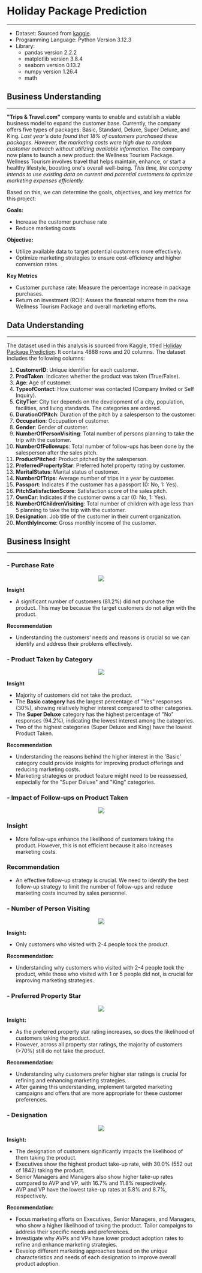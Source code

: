 # Holiday Package Prediction
---

- Dataset: Sourced from [kaggle](https://www.kaggle.com/datasets/susant4learning/holiday-package-purchase-prediction).
- Programming Language: Python Version 3.12.3
- Library:
    - pandas version 2.2.2
    - matplotlib version 3.8.4
    - seaborn version 0.13.2
    - numpy version 1.26.4
    - math

## Business Understanding
---

**"Trips & Travel.com"** company wants to enable and establish a viable business model to expand the customer base. Currently, the company offers five types of packages: Basic, Standard, Deluxe, Super Deluxe, and King. *Last year's data found that 18% of customers purchased these packages. However, the marketing costs were high due to random customer outreach without utilizing available information.* The company now plans to launch a new product: the Wellness Tourism Package. Wellness Tourism involves travel that helps maintain, enhance, or start a healthy lifestyle, boosting one's overall well-being. *This time, the company intends to use existing data on current and potential customers to optimize marketing expenses efficiently.*

Based on this, we can determine the goals, objectives, and key metrics for this project:

**Goals:**
- Increase the customer purchase rate
- Reduce marketing costs

**Objective:**
- Utilize available data to target potential customers more effectively.
- Optimize marketing strategies to ensure cost-efficiency and higher conversion rates.

**Key Metrics**
- Customer purchase rate: Measure the percentage increase in package purchases.
- Return on investment (ROI): Assess the financial returns from the new Wellness Tourism Package and overall marketing efforts.

## Data Understanding
---

The dataset used in this analysis is sourced from Kaggle, titled [Holiday Package Prediction](https://www.kaggle.com/datasets/susant4learning/holiday-package-purchase-prediction). It contains 4888 rows and 20 columns. The dataset includes the following columns:

1. **CustomerID**: Unique identifier for each customer.
2. **ProdTaken**: Indicates whether the product was taken (True/False).
3. **Age**: Age of customer.
4. **TypeofContact**: How customer was contacted (Company Invited or Self Inquiry).
5. **CityTier**: City tier depends on the development of a city, population, facilities, and living standards. The categories are ordered.
6. **DurationOfPitch**: Duration of the pitch by a salesperson to the customer.
7. **Occupation**: Occupation of customer.
8. **Gender**: Gender of customer.
9. **NumberOfPersonVisiting**: Total number of persons planning to take the trip with the customer.
10. **NumberOfFollowups**: Total number of follow-ups has been done by the salesperson after the sales pitch.
11. **ProductPitched**: Product pitched by the salesperson.
12. **PreferredPropertyStar**: Preferred hotel property rating by customer.
13. **MaritalStatus**: Marital status of customer.
14. **NumberOfTrips**: Average number of trips in a year by customer.
15. **Passport**: Indicates if the customer has a passport (0: No, 1: Yes).
16. **PitchSatisfactionScore**: Satisfaction score of the sales pitch.
17. **OwnCar**: Indicates if the customer owns a car (0: No, 1: Yes).
18. **NumberOfChildrenVisiting**: Total number of children with age less than 5 planning to take the trip with the customer.
19. **Designation**: Job title of the customer in their current organization.
20. **MonthlyIncome**: Gross monthly income of the customer.

## Business Insight
---
### - Purchase Rate
<p align="center">
  <img src="img/purchase_rate.png" />
</p>

**Insight**
- A significant number of customers (81.2%) did not purchase the product. This may be because the target customers do not align with the product.

**Recommendation**
- Understanding the customers' needs and reasons is crucial so we can identify and address their problems effectively.

### - Product Taken by Category
<p align="center">
  <img src="img/product_pitched.png" />
</p>

**Insight**
- Majority of customers did not take the product.
- The **Basic category** has the largest percentage of "Yes" responses (30%), showing relatively higher interest compared to other categories.
- The **Super Deluxe** category has the highest percentage of "No" responses (94.2%), indicating the lowest interest among the categories.
- Two of the highest categories (Super Deluxe and King) have the lowest Product Taken.

**Recommendation**
- Understanding the reasons behind the higher interest in the 'Basic' category could provide insights for improving product offerings and reducing marketing costs.
- Marketing strategies or product feature might need to be reassessed, especially for the "Super Deluxe" and "King" categories.

### - Impact of Follow-ups on Product Taken
<p align="center">
  <img src="img/followUps.png" />
</p>

### Insight
- More follow-ups enhance the likelihood of customers taking the product. However, this is not efficient because it also increases marketing costs.

### Recommendation
- An effective follow-up strategy is crucial. We need to identify the best follow-up strategy to limit the number of follow-ups and reduce marketing costs incurred by sales personnel.

### - Number of Person Visiting

<p align="center">
  <img src="img/person_visiting.png" />
</p>

**Insight:**
- Only customers who visited with 2-4 people took the product.

**Recommendation:**
- Understanding why customers who visited with 2-4 people took the product, while those who visited with 1 or 5 people did not, is crucial for improving marketing strategies.

### - Preferred Property Star

<p align="center">
  <img src="img/preferred_propertyStar.png" />
</p>

**Insight:**
- As the preferred property star rating increases, so does the likelihood of customers taking the product.
- However, across all property star ratings, the majority of customers (>70%) still do not take the product.

**Recommendation:**
- Understanding why customers prefer higher star ratings is crucial for refining and enhancing marketing strategies.
- After gaining this understanding, implement targeted marketing campaigns and offers that are more appropriate for these customer preferences.

### - Designation
<p align="center">
  <img src="img/designation.png" />
</p>

**Insight:**
- The designation of customers significantly impacts the likelihood of them taking the product.
- Executives show the highest product take-up rate, with 30.0% (552 out of 1842) taking the product.
- Senior Managers and Managers also show higher take-up rates compared to AVP and VP, with 16.7% and 11.8% respectively.
- AVP and VP have the lowest take-up rates at 5.8% and 8.7%, respectively.

**Recommendation:**
- Focus marketing efforts on Executives, Senior Managers, and Managers, who show a higher likelihood of taking the product. Tailor campaigns to address their specific needs and preferences.
- Investigate why AVPs and VPs have lower product adoption rates to refine and enhance marketing strategies.
- Develop different marketing approaches based on the unique characteristics and needs of each designation to improve overall product adoption.